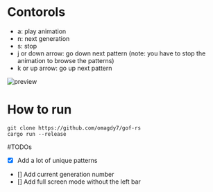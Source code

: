 # Contorols
* a: play animation
* n: next generation
* s: stop
* j or down arrow: go down next pattern (note: you have to stop the animation to browse the patterns)
* k or up arrow: go up next pattern

![preview](./gifs/preview.gif)


# How to run
```
git clone https://github.com/omagdy7/gof-rs
cargo run --release
```

#TODOs
- [x] Add a lot of unique patterns
- []  Add current generation number
- [] Add full screen mode without the left bar


